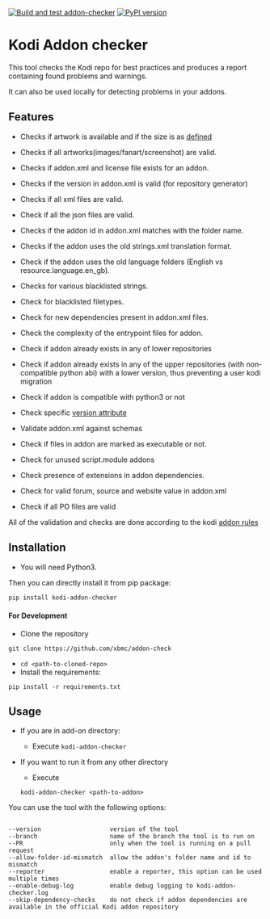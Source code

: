[![Build and test addon-checker](https://github.com/xbmc/addon-check/actions/workflows/test_and_lint_matrix.yml/badge.svg)](https://github.com/xbmc/addon-check/actions/workflows/test_and_lint_matrix.yml)
[![PyPI version](https://badge.fury.io/py/kodi-addon-checker.svg)](https://badge.fury.io/py/kodi-addon-checker)

# Kodi Addon checker

This tool checks the Kodi repo for best practices and produces a report containing found problems and warnings.

It can also be used locally for detecting problems in your addons.

## Features

- Checks if artwork is available and if the size is as [defined](https://kodi.wiki/view/Add-on_structure#icon.png)

- Checks if all artworks(images/fanart/screenshot) are valid.

- Checks if addon.xml and license file exists for an addon.

- Checks if the version in addon.xml is valid (for repository generator)

- Checks if all xml files are valid.

- Check if all the json files are valid.

- Checks if the addon id in addon.xml matches with the folder name.

- Checks if the addon uses the old strings.xml translation format.

- Check if the addon uses the old language folders (English vs resource.language.en_gb).

- Checks for various blacklisted strings.

- Check for blacklisted filetypes.

- Check for new dependencies present in addon.xml files.

- Check the complexity of the entrypoint files for addon.

- Check if addon already exists in any of lower repositories

- Check if addon already exists in any of the upper repositories (with non-compatible python abi) with a lower version, thus preventing a user kodi migration

- Check if addon is compatible with python3 or not

- Check specific [version attribute](https://kodi.wiki/view/Addon.xml#version_attribute_2)

- Validate addon.xml against schemas

- Check if files in addon are marked as executable or not.

- Check for unused script.module addons

- Check presence of extensions in addon dependencies.

- Check for valid forum, source and website value in addon.xml

- Check if all PO files are valid

All of the validation and checks are done according to the kodi [addon rules](https://kodi.wiki/view/Add-on_rules)

## Installation


* You will need Python3.

Then you can directly install it from pip package:

```bash
pip install kodi-addon-checker
```

#### For Development

* Clone the repository
```
git clone https://github.com/xbmc/addon-check
```

* `cd <path-to-cloned-repo>`
* Install the requirements:
```
pip install -r requirements.txt
```

## Usage

* If you are in add-on directory:
    - Execute `kodi-addon-checker`

* If you want to run it from any other directory
    - Execute
    ```
    kodi-addon-checker <path-to-addon>
    ```

You can use the tool with the following options:
```

--version                   version of the tool
--branch                    name of the branch the tool is to run on
--PR                        only when the tool is running on a pull request
--allow-folder-id-mismatch  allow the addon's folder name and id to mismatch
--reporter                  enable a reporter, this option can be used multiple times
--enable-debug-log          enable debug logging to kodi-addon-checker.log
--skip-dependency-checks    do not check if addon dependencies are available in the official Kodi addon repository
```
